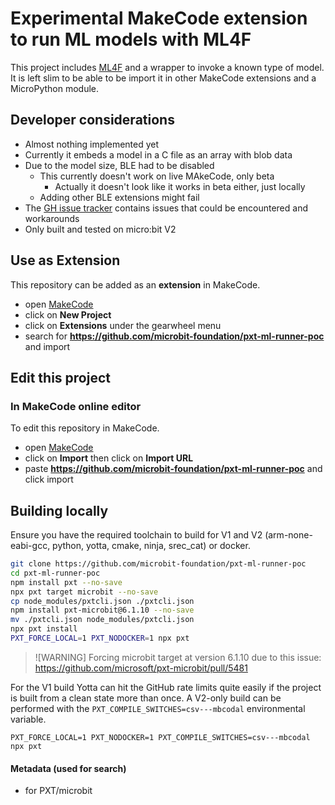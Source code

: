# Experimental MakeCode extension to run ML models with ML4F

This project includes [ML4F](https://github.com/microsoft/ml4f) and a wrapper
to invoke a known type of model. It is left slim to be able to be import it
in other MakeCode extensions and a MicroPython module.

## Developer considerations

- Almost nothing implemented yet
- Currently it embeds a model in a C file as an array with blob data
- Due to the model size, BLE had to be disabled
    - This currently doesn't work on live MAkeCode, only beta
        - Actually it doesn't look like it works in beta either, just locally
    - Adding other BLE extensions might fail
- The [GH issue tracker](https://github.com/microbit-foundation/pxt-ml-runner-poc/issues/)
  contains issues that could be encountered and workarounds 
- Only built and tested on micro:bit V2

## Use as Extension

This repository can be added as an **extension** in MakeCode.

* open [MakeCode](https://makecode.microbit.org)
* click on **New Project**
* click on **Extensions** under the gearwheel menu
* search for **https://github.com/microbit-foundation/pxt-ml-runner-poc** and import

## Edit this project

### In MakeCode online editor

To edit this repository in MakeCode.

* open [MakeCode](https://makecode.microbit.org)
* click on **Import** then click on **Import URL**
* paste **https://github.com/microbit-foundation/pxt-ml-runner-poc** and click import


## Building locally

Ensure you have the required toolchain to build for V1 and V2
(arm-none-eabi-gcc, python, yotta, cmake, ninja, srec_cat) or docker.

```bash
git clone https://github.com/microbit-foundation/pxt-ml-runner-poc
cd pxt-ml-runner-poc
npm install pxt --no-save
npx pxt target microbit --no-save
cp node_modules/pxtcli.json ./pxtcli.json
npm install pxt-microbit@6.1.10 --no-save
mv ./pxtcli.json node_modules/pxtcli.json
npx pxt install
PXT_FORCE_LOCAL=1 PXT_NODOCKER=1 npx pxt
```

> ![WARNING]
> Forcing microbit target at version 6.1.10 due to this issue:
> https://github.com/microsoft/pxt-microbit/pull/5481

For the V1 build Yotta can hit the GitHub rate limits quite easily if the
project is built from a clean state more than once.
A V2-only build can be performed with the `PXT_COMPILE_SWITCHES=csv---mbcodal`
environmental variable.

```
PXT_FORCE_LOCAL=1 PXT_NODOCKER=1 PXT_COMPILE_SWITCHES=csv---mbcodal npx pxt
```

#### Metadata (used for search)

* for PXT/microbit
